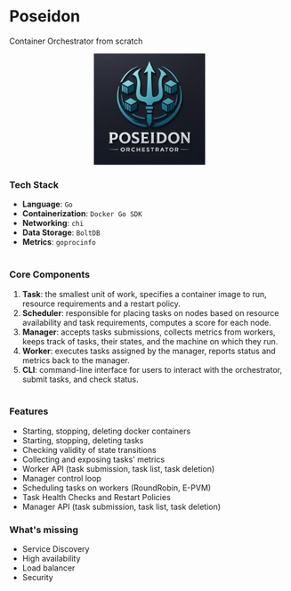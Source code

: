 # Poseidon
Container Orchestrator from scratch
<div align="center">
<img src="logo.png" alt="Logo" width="200"/>
</div>

### Tech Stack
- **Language**: `Go`
- **Containerization**: `Docker Go SDK`
- **Networking**: `chi`
- **Data Storage**: `BoltDB`
- **Metrics**: `goprocinfo`
<br/><br>

### Core Components
1) **Task**: the smallest unit of work, specifies a container image to run, resource requirements and a restart policy. 
2) **Scheduler**: responsible for placing tasks on nodes based on resource availability and task requirements, computes a score for each node. 
3) **Manager**: accepts tasks submissions, collects metrics from workers, keeps track of tasks, their states, and the machine on which they run.
4) **Worker**: executes tasks assigned by the manager, reports status and metrics back to the manager.
5) **CLI**: command-line interface for users to interact with the orchestrator, submit tasks, and check status.
<br/><br>

### Features
- Starting, stopping, deleting docker containers
- Starting, stopping, deleting tasks
- Checking validity of state transitions
- Collecting and exposing tasks' metrics
- Worker API (task submission, task list, task deletion)
- Manager control loop
- Scheduling tasks on workers (RoundRobin, E-PVM)
- Task Health Checks and Restart Policies
- Manager API (task submission, task list, task deletion)


### What's missing
- Service Discovery
- High availability
- Load balancer
- Security
